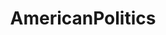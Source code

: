 ---
title: AmericanPolitics
crosslinks:
- autotldr
- youtubefactsbot
- news
- youtubot
- politics
- botwatch
- POLITIC
- facepalm
- media_criticism
- rainbowgathering
- The_Donald
- me_irl
- worldpolitics
- DuplicatesBot
- Conservative
- Trump_Watch
- WayOfTheBern
- isrconspiracyracist
- EndlessWar
- FrenchWestIndies
---